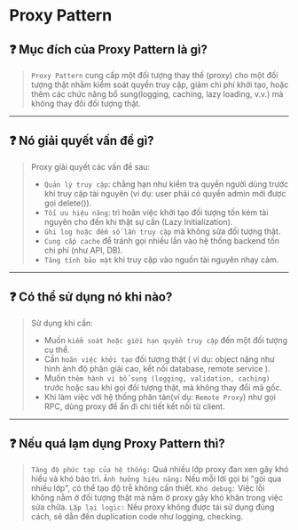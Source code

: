 # Proxy Pattern

## ❓ Mục đích của Proxy Pattern là gì?

> `Proxy Pattern` cung cấp một đối tượng thay thế (proxy) cho một đối tượng thật nhằm kiểm soát quyền truy cập, giảm chi phí khởi tạo, hoặc thêm các chức năng bổ sung(logging, caching, lazy loading, v.v.) mà không thay đổi đối tượng thật.

---

## ❓ Nó giải quyết vấn đề gì?

> Proxy giải quyết các vấn đề sau:
>
> - `Quản lý truy cập`: chẳng hạn như kiểm tra quyền người dùng trước khi truy cập tài nguyên (ví dụ: user phải có quyền admin mới được gọi delete()).
> - `Tối ưu hiệu năng`: trì hoãn việc khởi tạo đối tượng tốn kém tài nguyên cho đến khi thật sự cần (Lazy Initialization).
> - `Ghi log hoặc đếm số lần truy cập` mà không sửa đối tượng thật.
> - `Cung cấp cache` để tránh gọi nhiều lần vào hệ thống backend tốn chi phí (như API, DB).
> - `Tăng tính bảo mật` khi truy cập vào nguồn tài nguyên nhạy cảm.

---

## ❓ Có thể sử dụng nó khi nào?

> Sử dụng khi cần:
>
> - Muốn `kiểm soát hoặc giới hạn quyền truy cập` đến một đối tượng cụ thể.
> - Cần `hoãn việc khởi tạo` đối tượng thật ( ví dụ: object nặng như hình ảnh độ phân giải cao, kết nối database, remote service ).
> - Muốn `thêm hành vi bổ sung (logging, validation, caching)` trước hoặc sau khi gọi đối tượng thật, mà không thay đổi mã gốc.
> - Khi làm việc với hệ thống phân tán(ví dụ: `Remote Proxy`) như gọi RPC, dùng proxy để ẩn đi chi tiết kết nối từ client.

---

## ❓ Nếu quá lạm dụng Proxy Pattern thì?

> `Tăng độ phức tạp của hệ thống:` Quá nhiều lớp proxy đan xen gây khó hiểu và khó bảo trì.
> `Ảnh hưởng hiệu năng:` Nếu mỗi lời gọi bị "gói qua nhiều lớp", có thể tạo độ trễ không cần thiết.
> `Khó debug:` Việc lỗi không nằm ở đối tượng thật mà nằm ở proxy gây khó khăn trong việc sửa chữa.
> `Lặp lại logic:` Nếu proxy không được tái sử dụng đúng cách, sẽ dẫn đến duplication code như logging, checking.

